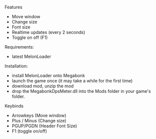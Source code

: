 Features
- Move window
- Change size
- Font size
- Realtime updates (every 2 seconds)
- Toggle on off (F1)



Requirements:
- latest MelonLoader

Installation:
- install MelonLoader onto Megabonk
- launch the game once (it may take a while for the first time)
- download mod, unzip the mod
- drop the MegabonkDpsMeter.dll into the Mods folder in your game's folder.

Keybinds
- Arrowkeys (Move window)
- Plus / Minus (Change size)
- PGUP/PGDN (Header Font Size)
- F1 (toggle on/off)
